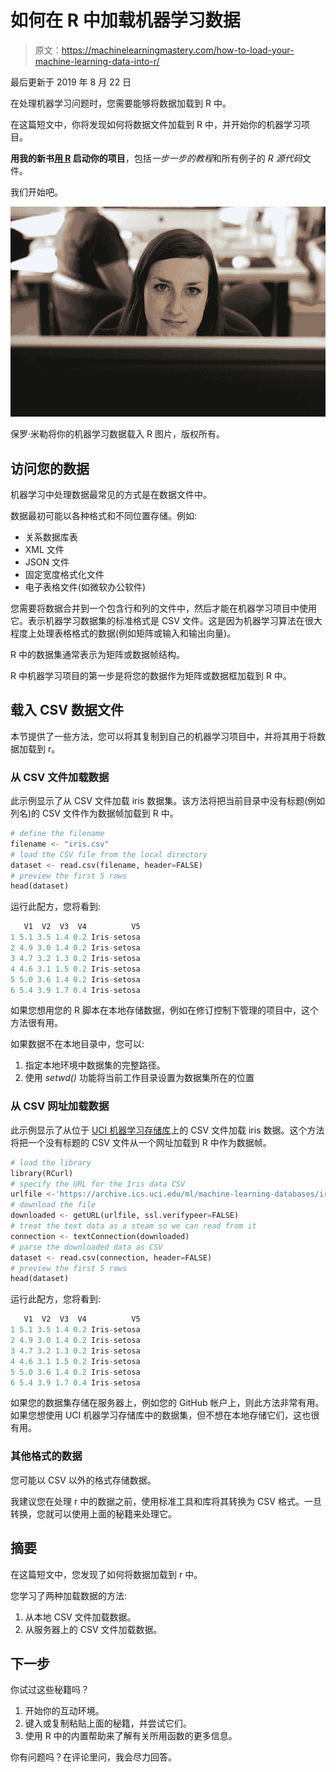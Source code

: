 # 如何在 R 中加载机器学习数据

> 原文：<https://machinelearningmastery.com/how-to-load-your-machine-learning-data-into-r/>

最后更新于 2019 年 8 月 22 日

在处理机器学习问题时，您需要能够将数据加载到 R 中。

在这篇短文中，你将发现如何将数据文件加载到 R 中，并开始你的机器学习项目。

**用我的新书[用 R](https://machinelearningmastery.com/machine-learning-with-r/) 启动你的项目**，包括*一步一步的教程*和所有例子的 *R 源代码*文件。

我们开始吧。

![Load Your Machine Learning Data Into R](img/d79346525e7d9cbda5fd92447f46ea61.png)

保罗·米勒将你的机器学习数据载入 R
图片，版权所有。

## 访问您的数据

机器学习中处理数据最常见的方式是在数据文件中。

数据最初可能以各种格式和不同位置存储。例如:

*   关系数据库表
*   XML 文件
*   JSON 文件
*   固定宽度格式化文件
*   电子表格文件(如微软办公软件)

您需要将数据合并到一个包含行和列的文件中，然后才能在机器学习项目中使用它。表示机器学习数据集的标准格式是 CSV 文件。这是因为机器学习算法在很大程度上处理表格格式的数据(例如矩阵或输入和输出向量)。

R 中的数据集通常表示为矩阵或数据帧结构。

R 中机器学习项目的第一步是将您的数据作为矩阵或数据框加载到 R 中。

## 载入 CSV 数据文件

本节提供了一些方法，您可以将其复制到自己的机器学习项目中，并将其用于将数据加载到 r。

### 从 CSV 文件加载数据

此示例显示了从 CSV 文件加载 iris 数据集。该方法将把当前目录中没有标题(例如列名)的 CSV 文件作为数据帧加载到 R 中。

```py
# define the filename
filename <- "iris.csv"
# load the CSV file from the local directory
dataset <- read.csv(filename, header=FALSE)
# preview the first 5 rows
head(dataset)
```

运行此配方，您将看到:

```py
   V1  V2  V3  V4          V5
1 5.1 3.5 1.4 0.2 Iris-setosa
2 4.9 3.0 1.4 0.2 Iris-setosa
3 4.7 3.2 1.3 0.2 Iris-setosa
4 4.6 3.1 1.5 0.2 Iris-setosa
5 5.0 3.6 1.4 0.2 Iris-setosa
6 5.4 3.9 1.7 0.4 Iris-setosa
```

如果您想用您的 R 脚本在本地存储数据，例如在修订控制下管理的项目中，这个方法很有用。

如果数据不在本地目录中，您可以:

1.  指定本地环境中数据集的完整路径。
2.  使用 *setwd()* 功能将当前工作目录设置为数据集所在的位置

### 从 CSV 网址加载数据

此示例显示了从位于 [UCI 机器学习存储库](https://machinelearningmastery.com/practice-machine-learning-with-small-in-memory-datasets-from-the-uci-machine-learning-repository/)上的 CSV 文件加载 iris 数据。这个方法将把一个没有标题的 CSV 文件从一个网址加载到 R 中作为数据帧。

```py
# load the library
library(RCurl)
# specify the URL for the Iris data CSV
urlfile <-'https://archive.ics.uci.edu/ml/machine-learning-databases/iris/iris.data'
# download the file
downloaded <- getURL(urlfile, ssl.verifypeer=FALSE)
# treat the text data as a steam so we can read from it
connection <- textConnection(downloaded)
# parse the downloaded data as CSV
dataset <- read.csv(connection, header=FALSE)
# preview the first 5 rows
head(dataset)
```

运行此配方，您将看到:

```py
   V1  V2  V3  V4          V5
1 5.1 3.5 1.4 0.2 Iris-setosa
2 4.9 3.0 1.4 0.2 Iris-setosa
3 4.7 3.2 1.3 0.2 Iris-setosa
4 4.6 3.1 1.5 0.2 Iris-setosa
5 5.0 3.6 1.4 0.2 Iris-setosa
6 5.4 3.9 1.7 0.4 Iris-setosa
```

如果您的数据集存储在服务器上，例如您的 GitHub 帐户上，则此方法非常有用。如果您想使用 UCI 机器学习存储库中的数据集，但不想在本地存储它们，这也很有用。

### 其他格式的数据

您可能以 CSV 以外的格式存储数据。

我建议您在处理 r 中的数据之前，使用标准工具和库将其转换为 CSV 格式。一旦转换，您就可以使用上面的秘籍来处理它。

## 摘要

在这篇短文中，您发现了如何将数据加载到 r 中。

您学习了两种加载数据的方法:

1.  从本地 CSV 文件加载数据。
2.  从服务器上的 CSV 文件加载数据。

## 下一步

你试过这些秘籍吗？

1.  开始你的互动环境。
2.  键入或复制粘贴上面的秘籍，并尝试它们。
3.  使用 R 中的内置帮助来了解有关所用函数的更多信息。

你有问题吗？在评论里问，我会尽力回答。